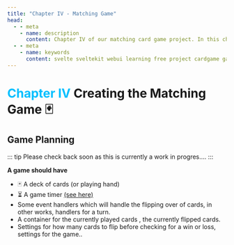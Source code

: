 ```yaml
---
title: "Chapter IV - Matching Game"
head:
  - - meta
    - name: description
      content: Chapter IV of our matching card game project. In this chapter we will cover the creation of our matching card game and the backend of the game.
  - - meta
    - name: keywords
      content: svelte sveltekit webui learning free project cardgame game cards tutorial notes learnsvelte learnsveltekit
---
```


# <b style='color: deepskyblue;'>Chapter IV</b> Creating the Matching Game 🃏

## Game Planning

::: tip
Please check back soon as this is currently a work in progres....
:::

**A game should have**

- 🃏 A deck of cards (or playing hand)
- ⏳ A game timer [(see here)](../phase-three/)
- Some event handlers which will handle the flipping over of cards,
  in other works, handlers for a turn.
- A container for the currently played cards , the currently flipped cards.
- Settings for how many cards to flip before checking for a win or loss,
  settings for the game..
